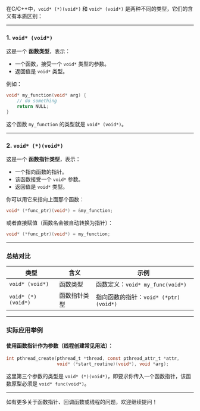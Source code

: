 在C/C++中，`void* (*)(void*)` 和 `void* (void*)` 是两种不同的类型，它们的含义有本质区别：

---

### 1. `void* (void*)`

这是一个 **函数类型**，表示：

- 一个函数，接受一个 `void*` 类型的参数。
- 返回值是 `void*` 类型。

例如：
```c
void* my_function(void* arg) {
    // do something
    return NULL;
}
```

这个函数 `my_function` 的类型就是 `void* (void*)`。

---

### 2. `void* (*)(void*)`

这是一个 **函数指针类型**，表示：

- 一个指向函数的指针。
- 该函数接受一个 `void*` 参数。
- 返回值是 `void*` 类型。

你可以用它来指向上面那个函数：
```c
void* (*func_ptr)(void*) = &my_function;
```

或者直接赋值（函数名会被自动转换为指针）：
```c
void* (*func_ptr)(void*) = my_function;
```

---

### 总结对比

| 类型               | 含义         | 示例                                  |
| ------------------ | ------------ | ------------------------------------- |
| `void* (void*)`    | 函数类型     | 函数定义：`void* my_func(void*)`      |
| `void* (*)(void*)` | 函数指针类型 | 指向函数的指针：`void* (*ptr)(void*)` |

---

### 实际应用举例

#### 使用函数指针作为参数（线程创建常见用法）：
```c
int pthread_create(pthread_t *thread, const pthread_attr_t *attr,
                   void* (*start_routine)(void*), void *arg);
```

这里第三个参数的类型是 `void* (*)(void*)`，即要求你传入一个函数指针，该函数原型必须是 `void* func(void*)`。

---

如有更多关于函数指针、回调函数或线程的问题，欢迎继续提问！
